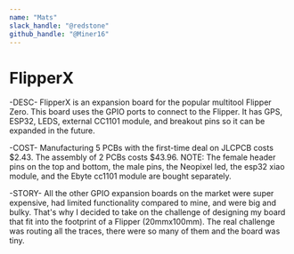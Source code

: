 ```yaml
---
name: "Mats"
slack_handle: "@redstone"
github_handle: "@Miner16"
---
```


# FlipperX

<!-- Describe your board in 2-3 sentences. What are you making? What will it do? -->
-DESC-
FlipperX is an expansion board for the popular multitool Flipper Zero. This board uses the GPIO ports to connect to the Flipper. It has GPS, ESP32, LEDS, external CC1101 module, and
breakout pins so it can be expanded in the future.

<!-- How much is it going to cost? -->
-COST-
Manufacturing 5 PCBs with the first-time deal on JLCPCB costs $2.43.
The assembly of 2 PCBs costs $43.96.
NOTE: The female header pins on the top and bottom, the male pins, the Neopixel led, the esp32 xiao module, and the Ebyte cc1101 module are bought separately.

<!-- Tell us a little bit about your design process. What were some challenges? What helped? -->
-STORY-
All the other GPIO expansion boards on the market were super expensive, had limited functionality compared to mine, and were big and bulky.
That's why I decided to take on the challenge of designing my board that fit into the footprint of a Flipper (20mmx100mm). The real challenge was routing all the traces,
there were so many of them and the board was tiny.
